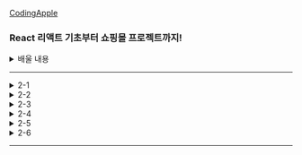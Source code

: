 [CodingApple](https://online.codingapple.com/course/react-basic/)

### React 리액트 기초부터 쇼핑몰 프로젝트까지!
<details>
<summary>배울 내용</summary>

    – class 문법 없이 개발하는 2020스타일 easy-mode 리액트

    – 컴포넌트, Props, State를 이용한 웹앱 개발

    – 리액트로 HTML 모듈화해서 개발하는 법

    – JSX for 반복문, 이벤트 핸들러 등 어떻게 쓰는지 정확히 알려줌

    – 리액트 CLI로 프로젝트 생성, 관리, 빌드하는 법

    – Redux와 context API로 데이터 관리

    – Ajax 등으로 서버 API 요청하는 법 (을 배울 텐데 Ajax가 뭔지 모르니까 그것부터)

    – 라우터로 페이지 나누기

    – 리액트에서 CSS 스타일링 잘하는 법 (styled component, SASS)

    – import/destructuring/arrow function 등 필요한 ES6 문법들

    – 스마트폰에 설치 가능한 Progressive Web App으로 리액트사이트 발행하기

    – (포트폴리오 자랑용) github pages를 이용해 사이트 발행

</details>

-----

<details>
<summary>2-1</summary>
쇼핑몰 프로젝트 : 프로젝트 생성 & Bootstrap 설치

    ###npm, nsx install을 사용했을 때 설치가 오래 걸린다면?
   ```
      구글에 'yarn 1' 검색 후 installer 설치 + 컴퓨터 재시작
         yarn : npm보다 훨씬 빠른 라이브러리 설치 속도, 안정성을 자랑
                npm install ~~ => yarn add ~~
                npm run start => yarn start
   ```
    - 새로운 프로젝트 생성
      -> 작업 폴더를 VScode 에디터로 오픈한 뒤 터미널 오픈
         리액트 설치 명령어 입력 npx create-react-app shop
         shop이라는 폴더를 VScode 에디터로 오픈한 뒤 코딩 시작~
         터미널에서 yarn start 명령어로 미리보기 띄우기

    - CSS 쌩코딩하기 귀찮다? Bootstrap 라이브러리를 설치하자
      -> Bootstrap은 원조 라이브러리이고, 리액트에 맞게 변형한 React Bootstrap을 설치
         터미널에서 npm install react-bootstrap bootstrap 또는 yarn add react-bootstrap bootstrap
      -> 때에 따라 특정 스타일을 사용할 때 Bootstrap CSS 파일을 요구하는 경우가 있음
         사이트에 있는 CSS 파일을 index.html 파일의 <head> 태그 안에 복붙!
      -> Bootstarp 설치가 잘 되었는지 테스트 하고싶다
         1. getbootstrap.com 들어간 후 Documentation 탭으로 이동
         2. 원하는 레이아웃을 검색 ex) Button
         3. 그 중에 원하는 버튼의 HTML을 내 App.js에 복붙
         4. 미리보기에서 버튼이 뜬다면 설치 성공

</details>

<details>
<summary>2-2</summary>
평화로운 쇼핑몰 레이아웃 디자인시간

    - Bootstrap을 이용한 레이아웃 디자인
      -> 상단메뉴(Navbar) 만들기
         1. react bootstrap 공식사이트 Component 메뉴에서 navbar 검색
         2. 마음에 드는 navbear의 HTML 예제코드를 복붙
         3. import { Navbar } from 'react-bootstrap'; (딸려온 컴포넌트들도 전부 import 해줘야 함)
      -> 대문(Jumbotron) 만들기
         navbar와 똑같이 작업 ㄱㄱ 
         배경이미지를 넣으려면 
         1. <Jumbotron className="background">
         2. CSS 파일로 가서 .background{} 안에 스타일 작성
         3. src 폴더에 이미지파일을 옮겨서 ./image.jpg
      -> 상품 레이아웃 만들기
         상품 이미지를 가로로 3개, 모바일에선 세로 1열로 진열하고 싶다 (가로 3분할)
         Bootstrap 사용하기
         <div className="col-md-4">상품1</div>
         <div className="col-md-4">상품2</div>
         <div className="col-md-4">상품3</div>

</details>

<details>
<summary>2-3</summary>
코드가 넘나 길어진다면 import / export 사용해보기

    - 데이터바인딩을 하고싶은데 데이터가 너무 길다?
      -> import / export 문법으로 변수나 함수나 자료형을 다른 파일로 저장해둔 뒤에 불러오기
      -> data.js에서 App.js 이렇게 변수, 혹은 데이터를 보내려면
         1. 일단 data.js에서 원하는 데이터를 export 하고
         2. App.js에서는 data.js를 import 하면 됨
         ex)
         (data.js 파일)
         var 중요데이터 = 'Moon';
         export default 중요데이터;
         => 변수명, 함수명, 자료형 전부 배출 가능
            파일마다 export default 라는 키워드는 하나만 사용 가능
         (App.js 파일)
         import 중요데이터 from './data.js';
         => 변수명이라는 부분은 자유롭게 작성 가능
            경로 쓸 때, ./ 라는 것은 현재 경로
      -> 여러개의 변수들을 내보내고 싶으면
         ex)
         (data.js 파일)
         var name1 = 'Moon';
         var name2 = 'Kim';
         export default name1, name2;
         (App.js 파일)
         import {name1, name2} from './data.js';
         => 변수명을 자유롭게 작명이 불가능하고 export 했던 변수명 그대로 사용

    - 쇼핑몰 데이터를 state로 저장하고 싶은데 너무 길다, 다른 파일로 빼자
     -> 1. data.js 에 데이터를 저장하고
        2. App.js 에 import Data from './data.js';
        3. 사용하고 싶은 곳에서 let [shoes, shoes변경] = useState(Data);

    - 3개의 상품 데이터를 알맞는 HTML 자리에 데이터바인딩 하기
     -> ex)
        ~~~HTML잔뜩~~~
        <div className = "col-md-4">
          <img src = "https://codingapple1.github.io/shop/shoes1.jpg" width = "100%" />
          <h4>{shoes[0].title}</h4>
          <p>{shoes[0].content} & {shoes[0].price}</p>
        </div>
        ~~~shoes[1]~~~
        ~~~shoes[2]~~~

</details>

<details>
<summary>2-4</summary>
해설 : 상품목록 Component화 + 반복문

    - 상품 레이아웃 컴포넌트화 하기
      1. "col-md-4" 라는 div 박스들을 컴포넌트로 만들기
         function Goods(){
            return (
               <div classNmae="col-md-4">
                 <h4>{ shoes[0].title }</h4>
                 <p>{ shoes[0].content } & { shoes[0].price }</p>
               </div>
            )
         }
      2. App(){} 안에 필요한 위치에 <Goods /> 추가
      3. shoes라는 변수는 App 컴포넌트에 있고 Goods 컴포넌트에 없으니 props로 전송해주기
         <Goods shoes = {shoes} />

         function Goods(props){
            return (
               <div classNmae="col-md-4">
                 <h4>{ props.shoes[0].title }</h4>
                 <p>{ props.shoes[0].content } & { props.shoes[0].price }</p>
               </div>
            )
         }

    - 각각의 Goods 컴포넌트마다 다른 데이터 전송해주기
     -> shoes라는 [{}, {}, {}] 를 전부 다 전송하지 않고 하나의 {} 오브젝트만 각각 전송
        1. <Card shoes={shoes[0]} />
           <Card shoes={shoes[1]} />
           <Card shoes={shoes[2]} />
        2. <h4>{ props.shoes.title }</h4>
           <p>{ props.shoes.content } & { props.shoes.price }</p>

    - Goods 컴포넌트 반복문 돌리기
     -> shoes 라는 state 갯수만큼 돌려야하니까 shoes에 map 붙이기
        {
           shoes.map((a, i) => {
           return <Goods shoes = {shoes{i}} />
           });
        }
        => map 반복문 안에는 2개의 파라미터가 들어갈 수 있음 (a, i)
           a는 shoes라는 array에 있던 하나하나의 데이터를 의미
           i는 반복문을 돌면서 1씩 증가하는 정수 (0, 1, 2 ...)

    - 상품 이미지들 데이터바인딩 하기
     1. <img src=”~~~/shoes1.jpg”> 이렇게 하드코딩 되어있는 코드를
     2. <img src={ ~~~ shoes반복문돌때마다1,2,3으로변하는변수.jpg} /> 로 변경
        <img src={ 'https://codingapple1.github.io/shop/shoes' + i + '.jpg' } width="100%"/>
        => i는 map 안에 i라는 변수 (0, 1, 2 ...)
     3. i라는 변수는 App 컴포넌트가 가지고 있는 변수이기 때문에 props로 전송
        { 
            shoes.map((a,i)=>{
             return <Card shoes={shoes[i]} i={i} />
            });
        }
        <img src={ 'https://codingapple1.github.io/shop/shoes' + (props.i+1) + '.jpg' } width="100%"/>

</details>


<details>
<summary>2-5</summary>
React Router 1 : 셋팅과 기본 라우팅

    - 설치 / 셋팅
      -> yarn add ract-router-dom
         (index.js 파일)
         import { BrowserRouter } from 'react-router-dom';
         ReactDOM.render(
           <React.StrictMode>
             <BrowserRouter>
               <App/>
             </BrowserRouter>
           </React.StrictMode>
           document.getElementById('root')
         );
         => BrowerRouter는 사이트 방문시 주소에 # 없이 깔끔
         => HashRouter는 사이트 방문시 URL 맨 뒤에 /#/이 붙은 채로 시작
            원래는 브라우저 주소창에 뭔가 페이지를 입력하면 서버에게 특정 페이지 좀 보여달라는 요청이 됨
            하지만 현재는 요청할 서버가 없고 그냥 리액트가 라우팅을 담당 중
            그래서 잘못하면 있지도 않은 페이지를 서버에 요청해서 404 Page Not Found 에러가 뜰 수 있음
            실수로 서버에게 요청하지 않게 하려면 안전하게 # 붙이기
            브라우저 주소창에서 # 뒤에 붙은 것들은 절대 서버로 요청되지 않음

    - 라우팅 (페이지 나누기)
      -> 1. / 여기로 접속하면 메인페이지 보여주기
         2. /detail 로 접속하면 상세페이지 보여주기
      -> 라우팅을 하려면
         1. 여러가지 태그들 import 
            import { Link, Route, Switch } from 'react-router-dom';
         2. 원하는 곳에 <Route></Route> 태그 작성
         3. <Route> 안에 path와 path 방문 시 보여줄 HTML 작성
            ex)
            <div>
              ~~~HTML잔뜩~~~
              <Route path = "/">
                <div>메인페이지</div>
              <Route>
              <Route path = "/detail">
                <div>상세페이지</div>
              <Route>
            </div>
         4. 브라우저 주소창에
            http://localhost:3000/ 로 접속하면 "메인페이지", 
            http://localhost:3000/detail 로 접속하면 "상세페이지"가 보임
         => 참고로 <Route path = "/어쩌고" component = {Goods}></Route>를 작성하면 /어쩌고 라는 경로로 접속했을 때 Goods 라는 컴포넌트를 보여줌
      -> /detail로 접속했는데 왜 상세페이지, 메인페이지 둘 다 보여줘?
         => /detail 이라고 적으면 / 라는 경로도 포함 되어있음
            싫으면 / 경로에 exact 라는 속성을 부여해주면 됨
            ex) 
            <Route exact path="/"> 
              <div>메인페이지에요</div> 
            </Route> 

</details>

<details>
<summary>2-6</summary>
React Router 2 : Link, Switch, history 기능

    - <Detail> 을 다른 파일에 저장해둔 뒤 App.js까지 import 해오기
      1. src 폴더 내에 Detaill.js 파일을 만들고
      2. import React from 'react';
      3. function Detail(){ return( ~~~HTML잔뜩~~~ ) };
      4. 맨 마지막 줄에 Detail 이라는 함수를 export default Detail
      5. (App.js 파일) 
         import Detail from'./Detail.js';
         <Route path = "/detail">
           <Detail/>
         </Route>
   
    - Link 태그로 페이지 이동 버튼 만들기
      -> 상단메뉴(Navbar)로 이동
         <Nav.Link> <Link to = "/">Home</Link> </Nav.Link>
         <Nav.Link> <Link to = "/detail">Detail</Link> </Nav.Link>
         => Link 태그를 사용하고 to 속성을 이용해 경로만 지정해주면 됨

    - 다른 방법으로 페이지 이동 기능 만들기
      1. import {useHistory} from 'react-router-dom';
      2. let history = useHistory();
         -> useHistory() : 페이지 이동 내역 + 여러가지 유용한 함수
                        history 라는 변수엔 큰 object{} 자료가 하나 저장되어있음
      3. goBack() : 페이지가 뒤로 간다
         <button onClick = { () => { history.goBack() }} >뒤로가기</Button>
      4. push() : 커스텀 페이지로 이동하는 기능을 만들고 싶다
         <button onClick = { () => { history.push('/') }} >뒤로가기</button>

    - Switch 컴포넌트에 대해 알아보자
      -> Switch : 매치되는 <Route> 들을 전부 보여주지 말고 한 번에 하나만 보여주세요~
         => path = "/:id" : /슬래시 뒤에 모든 문자가 오면 이 Route로 안내해주세요~
            그럼 /detail로 이동하면 (1)<Detail> (2)<div>새로만든route</div> 둘 다 보여줌
            왜냐면 리액트 라우터는 그냥 URL 매치되는 것들 전부 다 보여주니깐
            한 번에 하나의 <Route>만 보여주고 싶다?
            => <Route>들을 위에서 import 해온 <Switch> 태그로 감싸면 됨
               감싸주면 여러 개의 Route가 매칭이 되어도 맨 위의 Route 하나만 보여줌
               이걸 응용하면 / 경로 문제도, exact도 쓰지 않고 해결 가능

</details>

-----